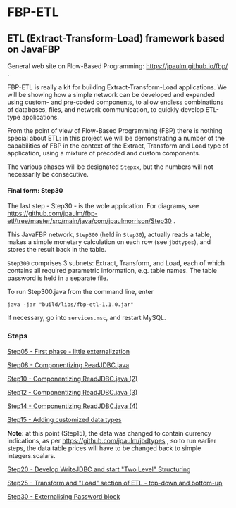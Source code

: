 FBP-ETL
=======

## ETL (Extract-Transform-Load) framework based on JavaFBP

General web site on Flow-Based Programming: https://jpaulm.github.io/fbp/ .

FBP-ETL is really a kit for building Extract-Transform-Load applications.  We will be showing how a simple network can be developed and expanded using custom- and pre-coded components, to allow endless combinations of databases, files, and network communication, to quickly develop ETL-type applications. 

From the point of view of Flow-Based Programming (FBP) there is nothing special about ETL:  in this project we will be demonstrating a number of the capabilities of FBP in the context of the Extract, Transform and Load type of application, using a mixture of precoded and custom components.

The various phases will be designated `Stepxx`, but the numbers will not necessarily be consecutive.

#### Final form: Step30

The last step - Step30 - is the wole application.  For diagrams, see https://github.com/jpaulm/fbp-etl/tree/master/src/main/java/com/jpaulmorrison/Step30 .  

This JavaFBP network, `Step300` (held in `Step30`), actually reads a table, makes a simple monetary calculation on each row (see `jbdtypes`), and stores the result back in the table.

`Step300` comprises 3 subnets: Extract, Transform, and Load, each of which contains all required parametric information, e.g. table names.  The table password is held in a separate file.

To run Step300.java from the command line, enter

<!-- `mvn dependency:purge-local-repository clean install`  

to create and populate the `target\classes` directory,  then do a `cd` to position to your `target\classes` directory. 

Then enter -->

`java -jar "build/libs/fbp-etl-1.1.0.jar"`  

If necessary, go into `services.msc`, and restart MySQL.

### Steps

[Step05 - First phase - little externalization](src/main/java/com/jpaulmorrison/Step05/)

[Step08 - Componentizing ReadJDBC.java](src/main/java/com/jpaulmorrison/Step08/)

[Step10 - Componentizing ReadJDBC.java (2)](src/main/java/com/jpaulmorrison/Step10/)

[Step12 - Componentizing ReadJDBC.java (3)](src/main/java/com/jpaulmorrison/Step12/)

[Step14 - Componentizing ReadJDBC.java (4)](src/main/java/com/jpaulmorrison/Step14/)

[Step15 - Adding customized data types](src/main/java/com/jpaulmorrison/Step15/)

**Note:** at this point (Step15), the data was changed to contain currency indications, as per https://github.com/jpaulm/jbdtypes , so to run earlier steps, the data table prices will have to be changed back to simple integers.scalars.

[Step20 - Develop WriteJDBC and start "Two Level" Structuring](src/main/java/com/jpaulmorrison/Step20/)

[Step25 - Transform and "Load" section of ETL - top-down and bottom-up](src/main/java/com/jpaulmorrison/Step25/)

[Step30 - Externalising Password block](src/main/java/com/jpaulmorrison/Step30/)



